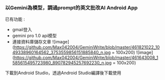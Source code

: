### 以Gemini為模型，調過prompt的英文批改AI Android App
已有功能 : 
* gmail登入
* gemini pro 1.0 api模型
* 連接資料庫儲存文章
![image](https://github.com/Max042004/GeminiWrite/blob/master/461821022_1049338960164562_3753559856151885840_n.jpg = 100x200)
![image](https://github.com/Max042004/GeminiWrite/blob/master/461643008_1585615495723980_890782945257692230_n.jpg = 100x200)

下載到Android Studio，透過Android Studio編譯後下載使用
